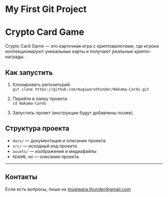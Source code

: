 # My First Git Project
# Crypto Card Game

Crypto Card Game — это карточная игра с криптовалютами, где игроки коллекционируют уникальные карты и получают реальные крипто-награды.

## Как запустить

1. Клонировать репозиторий:  
   `git clone https://github.com/mugiwarathunder/Nakama-Cards.git`

2. Перейти в папку проекта:  
   `cd Nakama-Cards`

3. Запустить проект (инструкции будут добавлены позже).

## Структура проекта

- `docs/` — документация и описание проекта  
- `src/` — исходный код проекта  
- `assets/` — изображения и медиафайлы  
- `README.md` — описание проекта

---

## Контакты

Если есть вопросы, пиши на mugiwara.thunder@gmail.com
